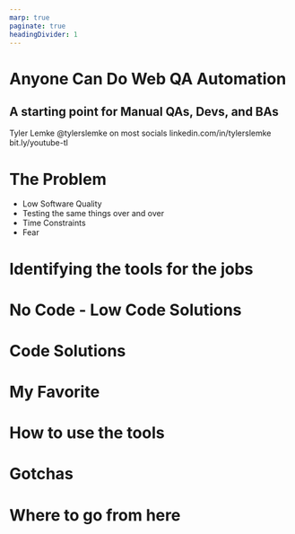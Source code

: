 ```yaml
---
marp: true
paginate: true
headingDivider: 1
---
```



# Anyone Can Do Web QA Automation
## A starting point for Manual QAs, Devs, and BAs
Tyler Lemke
@tylerslemke on most socials
linkedin.com/in/tylerslemke
bit.ly/youtube-tl

# The Problem
 - Low Software Quality
 - Testing the same things over and over
 - Time Constraints
 - Fear

# Identifying the tools for the jobs

# No Code - Low Code Solutions

# Code Solutions

# My Favorite

# How to use the tools

# Gotchas

# Where to go from here





